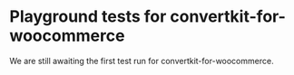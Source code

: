 # Playground tests for convertkit-for-woocommerce
We are still awaiting the first test run for convertkit-for-woocommerce.

